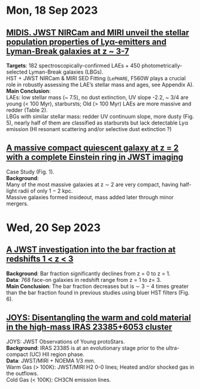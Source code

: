 # Mon, 18 Sep 2023

## [MIDIS. JWST NIRCam and MIRI unveil the stellar population properties of Lyα-emitters and Lyman-Break galaxies at z ~ 3-7](https://arxiv.org/pdf/2309.08515.pdf)
**Targets**: 182 spectroscopically-confirmed LAEs + 450 photometrically-selected Lyman-Break galaxies (LBGs).  
HST + JWST NIRCam & MIRI SED Fitting (``LePHARE``, F560W plays a crucial role in robustly assessing the LAE’s stellar mass and ages, see Appendix A).  
**Main Conclusion**:  
LAEs: low stellar mass (~ 7.5), no dust extinction, UV slope -2.2, ~ 3/4 are young (< 100 Myr), starbursts;  Old (> 100 Myr) LAEs are more massive and redder (Table 2).  
LBGs with similar stellar mass: redder UV continuum slope, more dusty (Fig. 5), nearly half of them are classified as starbursts but lack detectable Lyα emission (HI resonant scattering and/or selective dust extinction ?)


## [A massive compact quiescent galaxy at z = 2 with a complete Einstein ring in JWST imaging](https://arxiv.org/pdf/2309.07969.pdf)  
Case Study (Fig. 1).  
**Background**:  
Many of the most massive galaxies at z ∼ 2 are very compact, having half-light radii of only 1 − 2 kpc.  
Massive galaxies formed insideout, mass added later through minor mergers.  


# Wed, 20 Sep 2023

## [A JWST investigation into the bar fraction at redshifts 1 < z < 3](https://arxiv.org/pdf/2309.10038.pdf)
**Background**: Bar fraction significantly declines from z = 0 to z = 1.  
**Data**: 768 face-on galaxies in redshift range from z = 1 to z= 3.  
**Main Conclusion**:  The bar fraction decreases but is ∼ 3 − 4 times greater than the bar fraction found in previous studies using bluer HST filters (Fig. 6).  


## [JOYS: Disentangling the warm and cold material in the high-mass IRAS 23385+6053 cluster](https://arxiv.org/pdf/2309.10410.pdf)
JOYS: JWST Observations of Young protoStars.  
**Background**:  IRAS 23385 is at an evolutionary stage prior to the ultra-compact (UC) HII region phase.  
**Data**: JWST/MIRI + NOEMA 1/3 mm.  
Warm Gas (> 100K): JWST/MIRI H2 0-0 lines; Heated and/or shocked gas in the outflows.  
Cold Gas (< 100K): CH3CN emission lines.  
